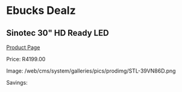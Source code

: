 
# Ebucks Dealz
## Sinotec 30" HD Ready LED
[Product Page](https://www.ebucks.com/web/shop/productSelected.do?prodId=1188139171&catId=1147265922)

Price: R4199.00

Image: /web/cms/system/galleries/pics/prodimg/STL-39VN86D.png

Savings: 


	